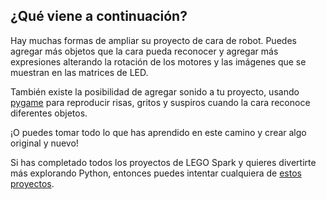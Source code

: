 ## ¿Qué viene a continuación?

Hay muchas formas de ampliar su proyecto de cara de robot. Puedes agregar más objetos que la cara pueda reconocer y agregar más expresiones alterando la rotación de los motores y las imágenes que se muestran en las matrices de LED.

También existe la posibilidad de agregar sonido a tu proyecto, usando [pygame](https://www.pygame.org/wiki/GettingStarted) para reproducir risas, gritos y suspiros cuando la cara reconoce diferentes objetos.

¡O puedes tomar todo lo que has aprendido en este camino y crear algo original y nuevo!

Si has completado todos los proyectos de LEGO Spark y quieres divertirte más explorando Python, entonces puedes intentar cualquiera de [estos proyectos](https://projects.raspberrypi.org/en/projects?software%5B%5D=python).
